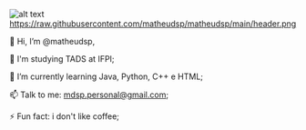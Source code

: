 ![alt text](http://url/to/https://raw.githubusercontent.com/matheudsp/matheudsp/main/header.png)
https://raw.githubusercontent.com/matheudsp/matheudsp/main/header.png

👋 Hi, I’m @matheudsp,

👀 I'm studying TADS at IFPI;

🌱 I’m currently learning Java, Python, C++ e HTML;

📫 Talk to me: mdsp.personal@gmail.com;

⚡ Fun fact: i don't like coffee;

